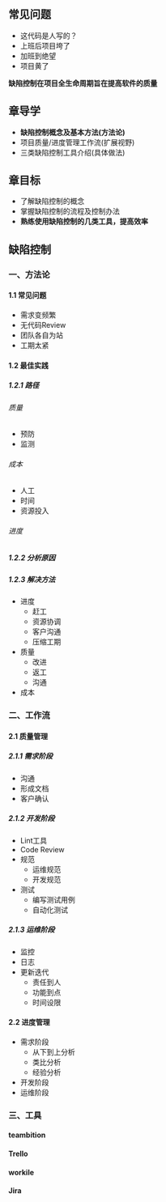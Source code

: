## 常见问题
* 这代码是人写的？
* 上班后项目垮了
* 加班到绝望
* 项目黄了

**缺陷控制在项目全生命周期旨在提高软件的质量**

## 章导学
* **缺陷控制概念及基本方法(方法论)**
* 项目质量/进度管理工作流(扩展视野)
* 三类缺陷控制工具介绍(具体做法)

## 章目标
* 了解缺陷控制的概念
* 掌握缺陷控制的流程及控制办法
* **熟练使用缺陷控制的几类工具，提高效率**

## 缺陷控制
### 一、方法论
#### 1.1 常见问题
* 需求变频繁
* 无代码Review
* 团队各自为站
* 工期太紧

#### 1.2 最佳实践
##### 1.2.1 路径
###### 质量
* 预防
* 监测

###### 成本
* 人工
* 时间
* 资源投入

###### 进度


##### 1.2.2 分析原因
##### 1.2.3 解决方法
* 进度
    * 赶工
    * 资源协调
    * 客户沟通
    * 压缩工期
* 质量
    * 改进 
    * 返工
    * 沟通
* 成本

### 二、工作流
#### 2.1 质量管理
##### 2.1.1 需求阶段
* 沟通
* 形成文档
* 客户确认

##### 2.1.2 开发阶段
* Lint工具
* Code Review
* 规范
    * 运维规范
    * 开发规范
* 测试
    * 编写测试用例
    * 自动化测试

##### 2.1.3 运维阶段
* 监控
* 日志
* 更新迭代
    * 责任到人
    * 功能到点
    * 时间设限

#### 2.2 进度管理
* 需求阶段
    * 从下到上分析
    * 类比分析
    * 经验分析
* 开发阶段
* 运维阶段

### 三、工具
#### teambition
#### Trello
#### workile
#### Jira
